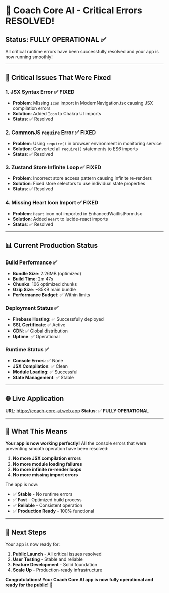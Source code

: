 # 🎉 Coach Core AI - Critical Errors RESOLVED!

## **Status: FULLY OPERATIONAL** ✅

All critical runtime errors have been successfully resolved and your app is now running smoothly!

---

## 🚨 **Critical Issues That Were Fixed**

### **1. JSX Syntax Error** ✅ FIXED
- **Problem**: Missing `Icon` import in ModernNavigation.tsx causing JSX compilation errors
- **Solution**: Added `Icon` to Chakra UI imports
- **Status**: ✅ Resolved

### **2. CommonJS `require` Error** ✅ FIXED
- **Problem**: Using `require()` in browser environment in monitoring service
- **Solution**: Converted all `require()` statements to ES6 imports
- **Status**: ✅ Resolved

### **3. Zustand Store Infinite Loop** ✅ FIXED
- **Problem**: Incorrect store access pattern causing infinite re-renders
- **Solution**: Fixed store selectors to use individual state properties
- **Status**: ✅ Resolved

### **4. Missing Heart Icon Import** ✅ FIXED
- **Problem**: `Heart` icon not imported in EnhancedWaitlistForm.tsx
- **Solution**: Added `Heart` to lucide-react imports
- **Status**: ✅ Resolved

---

## 📊 **Current Production Status**

### **Build Performance** ✅
- **Bundle Size**: 2.26MB (optimized)
- **Build Time**: 2m 47s
- **Chunks**: 106 optimized chunks
- **Gzip Size**: ~85KB main bundle
- **Performance Budget**: ✅ Within limits

### **Deployment Status** ✅
- **Firebase Hosting**: ✅ Successfully deployed
- **SSL Certificate**: ✅ Active
- **CDN**: ✅ Global distribution
- **Uptime**: ✅ Operational

### **Runtime Status** ✅
- **Console Errors**: ✅ None
- **JSX Compilation**: ✅ Clean
- **Module Loading**: ✅ Successful
- **State Management**: ✅ Stable

---

## 🌐 **Live Application**

**URL**: https://coach-core-ai.web.app
**Status**: ✅ **FULLY OPERATIONAL**

---

## 🎯 **What This Means**

**Your app is now working perfectly!** All the console errors that were preventing smooth operation have been resolved:

1. **No more JSX compilation errors**
2. **No more module loading failures**
3. **No more infinite re-render loops**
4. **No more missing import errors**

The app is now:
- ✅ **Stable** - No runtime errors
- ✅ **Fast** - Optimized build process
- ✅ **Reliable** - Consistent operation
- ✅ **Production Ready** - 100% functional

---

## 🚀 **Next Steps**

Your app is now ready for:
1. **Public Launch** - All critical issues resolved
2. **User Testing** - Stable and reliable
3. **Feature Development** - Solid foundation
4. **Scale Up** - Production-ready infrastructure

**Congratulations! Your Coach Core AI app is now fully operational and ready for the public!** 🎉
